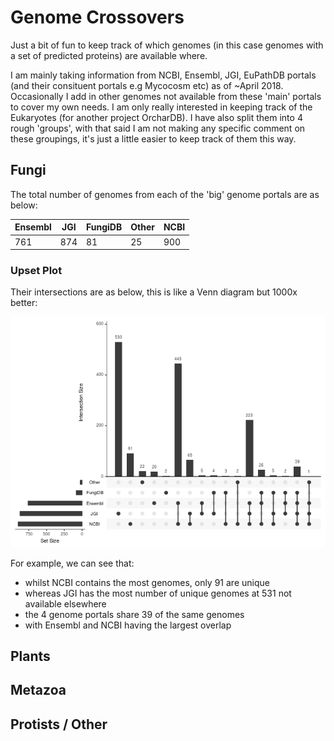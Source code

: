 # Genome Crossovers

Just a bit of fun to keep track of which genomes (in this case genomes with a set of predicted proteins) are available where.

I am mainly taking information from NCBI, Ensembl, JGI, EuPathDB portals (and their consituent portals e.g Mycocosm etc) as of ~April 2018. Occasionally I add in other genomes not available from these 'main' portals to cover my own needs.
I am only really interested in keeping track of the Eukaryotes (for another project OrcharDB). I have also split them into 4 rough 'groups', with that said I am not making any specific comment on these groupings, it's just a little easier to keep track of them this way.

## Fungi
The total number of genomes from each of the 'big' genome portals are as below:

Ensembl|JGI|FungiDB|Other|NCBI
-------|---|-------|-----|----
761|874|81|25|900

### Upset Plot
Their intersections are as below, this is like a Venn diagram but 1000x better:

![](https://github.com/guyleonard/genome_crossovers/raw/master/fungi/fungi_jgi_ensembl_other_ncbi.png)

For example, we can see that:

 * whilst NCBI contains the most genomes, only 91 are unique
 * whereas JGI has the most number of unique genomes at 531 not available elsewhere
 * the 4 genome portals share 39 of the same genomes
 * with Ensembl and NCBI having the largest overlap

## Plants

## Metazoa

## Protists / Other
